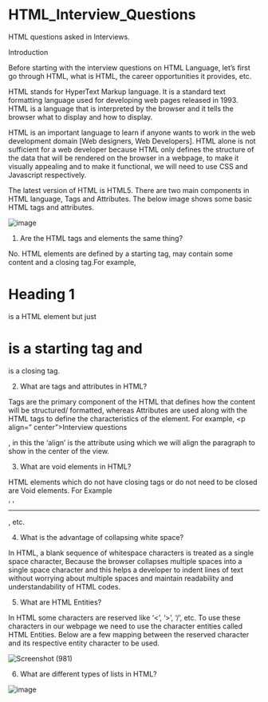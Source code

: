 # HTML_Interview_Questions
HTML questions asked in Interviews.

Introduction

Before starting with the interview questions on HTML Language, let’s first go through HTML, what is HTML, the career opportunities it provides, etc.

HTML stands for HyperText Markup language. It is a standard text formatting language used for developing web pages released in 1993. HTML is a language that is interpreted by the browser and it tells the browser what to display and how to display.

HTML is an important language to learn if anyone wants to work in the web development domain [Web designers, Web Developers]. HTML alone is not sufficient for a web developer because HTML only defines the structure of the data that will be rendered on the browser in a webpage, to make it visually appealing and to make it functional, we will need to use CSS and Javascript respectively. 

The latest version of HTML is HTML5. There are two main components in HTML language, Tags and Attributes. The below image shows some basic HTML tags and attributes.

![image](https://user-images.githubusercontent.com/81725794/182292498-dae2eefa-36db-40f3-90c7-bef77739014b.png)

1. Are the HTML tags and elements the same thing?

No. HTML elements are defined by a starting tag, may contain some content and a closing tag.For example, <h1>Heading 1</h1> is a HTML element but just <h1> is a starting tag and </h1> is a closing tag.

2. What are tags and attributes in HTML?

Tags are the primary component of the HTML that defines how the content will be structured/ formatted, whereas Attributes are used along with the HTML tags to define the characteristics of the element. For example, <p align=” center”>Interview questions</p>, in this the ‘align’ is the attribute using which we will align the paragraph to show in the center of the view.

3. What are void elements in HTML?

HTML elements which do not have closing tags or do not need to be closed are Void elements. For Example <br />, <img />, <hr />, etc.

4. What is the advantage of collapsing white space?

In HTML, a blank sequence of whitespace characters is treated as a single space character, Because the browser collapses multiple spaces into a single space character and this helps a developer to indent lines of text without worrying about multiple spaces and maintain readability and understandability of HTML codes.

5. What are HTML Entities?

In HTML some characters are reserved like ‘<’, ‘>’, ‘/’, etc. To use these characters in our webpage we need to use the character entities called HTML Entities. Below are a few mapping between the reserved character and its respective entity character to be used.

![Screenshot (981)](https://user-images.githubusercontent.com/81725794/182524905-07cc67c8-3791-4b49-83b3-5c1b3ee7fd0b.png)

6. What are different types of lists in HTML?

![image](https://user-images.githubusercontent.com/81725794/182524968-d136cd7c-1f0a-4133-afe9-aff8af509288.png)
